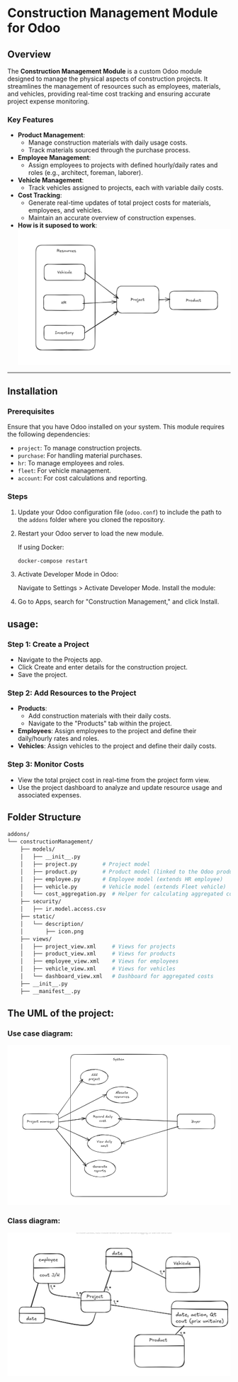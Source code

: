 # Construction Management Module for Odoo

## Overview
The **Construction Management Module** is a custom Odoo module designed to manage the physical aspects of construction projects. It streamlines the management of resources such as employees, materials, and vehicles, providing real-time cost tracking and ensuring accurate project expense monitoring.

### Key Features
- **Product Management**:
  - Manage construction materials with daily usage costs.
  - Track materials sourced through the purchase process.
- **Employee Management**:
  - Assign employees to projects with defined hourly/daily rates and roles (e.g., architect, foreman, laborer).
- **Vehicle Management**:
  - Track vehicles assigned to projects, each with variable daily costs.
- **Cost Tracking**:
  - Generate real-time updates of total project costs for materials, employees, and vehicles.
  - Maintain an accurate overview of construction expenses.
- **How is it suposed to work**:
![alt text](image-1.png)

---

## Installation

### Prerequisites
Ensure that you have Odoo installed on your system. This module requires the following dependencies:
- `project`: To manage construction projects.
- `purchase`: For handling material purchases.
- `hr`: To manage employees and roles.
- `fleet`: For vehicle management.
- `account`: For cost calculations and reporting.

### Steps
1. Update your Odoo configuration file (`odoo.conf`) to include the path to the `addons` folder where you cloned the repository.
2. Restart your Odoo server to load the new module.

   If using Docker:
   ```bash
   docker-compose restart
   ```
3. Activate Developer Mode in Odoo:

    Navigate to Settings > Activate Developer Mode.
    Install the module:

4. Go to Apps, search for "Construction Management," and click Install.

## usage:

### Step 1: Create a Project
- Navigate to the Projects app.
- Click Create and enter details for the construction project.
- Save the project.
### Step 2: Add Resources to the Project
- **Products**:
  - Add construction materials with their daily costs.
  - Navigate to the "Products" tab within the project.
- **Employees**:
    Assign employees to the project and define their daily/hourly rates and roles.
- **Vehicles**:
    Assign vehicles to the project and define their daily costs.
### Step 3: Monitor Costs
- View the total project cost in real-time from the project form view.
- Use the project dashboard to analyze and update resource usage and associated expenses.

## Folder Structure

```bash
addons/
└── constructionManagement/
    ├── models/
    │   ├── __init__.py
    │   ├── project.py        # Project model
    │   ├── product.py        # Product model (linked to the Odoo product module)
    │   ├── employee.py       # Employee model (extends HR employee)
    │   ├── vehicle.py        # Vehicle model (extends Fleet vehicle)
    │   └── cost_aggregation.py  # Helper for calculating aggregated costs
    ├── security/
    │   ├── ir.model.access.csv
    ├── static/
    │   └── description/
    │       ├── icon.png
    ├── views/
    │   ├── project_view.xml     # Views for projects
    │   ├── product_view.xml     # Views for products
    │   ├── employee_view.xml    # Views for employees
    │   ├── vehicle_view.xml     # Views for vehicles
    │   └── dashboard_view.xml   # Dashboard for aggregated costs
    ├── __init__.py
    ├── __manifest__.py
```
## The UML of the project:
### Use case diagram:
![alt text](image-2.png)
### Class diagram:
![alt text](image.png)
